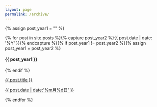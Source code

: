 ```yaml
---
layout: page
permalink: /archive/
---
```



{% assign post_year1 = "" %}

{% for post in site.posts %}{% capture post_year2 %}{{ post.date | date: '%Y' }}{% endcapture %}{% if post_year1 != post_year2 %}{% assign post_year1 = post_year2 %}

#### {{ post_year1 }}



{% endif %}

<a href="{{ post.url }}" target="_self"> 

{{ post.title }}

<span class="pull-right">{{ post.date | date:'%m月%d日' }}</span> 

</a>

{% endfor %}


<!-- 
{% for post in site.posts %}
{% unless post.next %}
<h1 class="page-data-year">{{ post.date | date: '%Y' }}</h1>
{% else %}
{% capture year %}{{ post.date | date: '%Y' }}{% endcapture %}
{% capture nyear %}{{ post.next.date | date: '%Y' }}{% endcapture %}
{% if year != nyear %}
<h1 class="page-data-year">{{ post.date | date: '%Y' }}</h1>
{% endif %}
{% endunless %}

<a href="{{ post.url }}" target="_self"> {{ post.title }}  <span class="pull-right">{{ post.date | date:'%m月%d日' }}</span>

</a>

{% endfor %}
-->